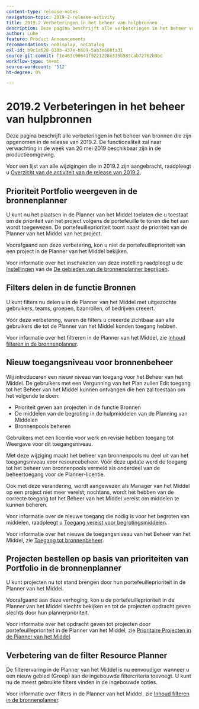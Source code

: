 ```yaml
---
content-type: release-notes
navigation-topic: 2019-2-release-activity
title: 2019.2 Verbeteringen in het beheer van hulpbronnen
description: Deze pagina beschrijft alle verbeteringen in het beheer van bronnen die zijn opgenomen in de release van 2019.2. De functionaliteit zal naar verwachting in de week van 20 mei 2019 beschikbaar zijn in de productieomgeving.
author: Luke
feature: Product Announcements
recommendations: noDisplay, noCatalog
exl-id: b9c1a628-030b-437e-b609-5ab3e608fa31
source-git-commit: f1e463c90641f9221228e335b583cab72762b3bd
workflow-type: tm+mt
source-wordcount: '512'
ht-degree: 0%

---
```


# 2019.2 Verbeteringen in het beheer van hulpbronnen

Deze pagina beschrijft alle verbeteringen in het beheer van bronnen die zijn opgenomen in de release van 2019.2. De functionaliteit zal naar verwachting in de week van 20 mei 2019 beschikbaar zijn in de productieomgeving.

Voor een lijst van alle wijzigingen die in 2019.2 zijn aangebracht, raadpleegt u [Overzicht van de activiteit van de release van 2019.2](../../../../product-announcements/product-releases/quarterly-release-archive/2019.2-release-activity/2019-2-release-activity-overview.md).

## Prioriteit Portfolio weergeven in de bronnenplanner

U kunt nu het plaatsen in de Planner van het Middel toelaten die u toestaat om de prioriteit van het project volgens de portefeuille te tonen die het aan wordt toegewezen. De portefeuilleprioriteit toont naast de prioriteit van de Planner van het Middel van het project.

Voorafgaand aan deze verbetering, kon u niet de portefeuilleprioriteit van een project in de Planner van het Middel bekijken.

Voor informatie over het inschakelen van deze instelling raadpleegt u de [Instellingen](../../../../resource-mgmt/resource-planning/resource-planner-navigation.md#settings) van de [De gebieden van de bronnenplanner begrijpen](../../../../resource-mgmt/resource-planning/resource-planner-navigation.md).

## Filters delen in de functie Bronnen

U kunt filters nu delen u in de Planner van het Middel met uitgezochte gebruikers, teams, groepen, baanrollen, of bedrijven creeert.

Vóór deze verbetering, waren de filters u creeerde zichtbaar aan alle gebruikers die tot de Planner van het Middel konden toegang hebben.

Voor informatie over het filtreren in de Planner van het Middel, zie [Inhoud filteren in de bronnenplanner](../../../../resource-mgmt/resource-planning/filter-resource-planner.md).

## Nieuw toegangsniveau voor bronnenbeheer

Wij introduceren een nieuw niveau van toegang voor het Beheer van het Middel. De gebruikers met een Vergunning van het Plan zullen Edit toegang tot het Beheer van het Middel kunnen ontvangen die hen zal toestaan om het volgende te doen:

* Prioriteit geven aan projecten in de functie Bronnen
* De middelen van de begroting in de hulpmiddelen van de Planning van Middelen
* Bronnenpools beheren

Gebruikers met een licentie voor werk en revisie hebben toegang tot Weergave voor dit toegangsniveau.

Met deze wijziging maakt het beheer van bronnenpools nu deel uit van het toegangsniveau voor resourcebeheer. Vóór deze update werd de toegang tot het beheer van bronnenpools vermeld als onderdeel van de beheertoegang voor de Planner-licentie.

Ook met deze verandering, wordt aangewezen als Manager van het Middel op een project niet meer vereist; nochtans, wordt het hebben van de correcte toegang tot het Beheer van het Middel vereist om middelen te kunnen beheren.

Voor informatie over de nieuwe toegang die nodig is voor het begroten van middelen, raadpleegt u [Toegang vereist voor begrotingsmiddelen](../../../../resource-mgmt/resource-planning/access-needed-to-budget-resources.md).

Voor informatie over het nieuwe de toegangsniveau van het Beheer van het Middel, zie [Toegang tot bronnenbeheer](../../../../administration-and-setup/add-users/configure-and-grant-access/grant-access-resource-management.md).

## Projecten bestellen op basis van prioriteiten van Portfolio in de bronnenplanner

U kunt projecten nu tot stand brengen door hun portefeuilleprioriteit in de Planner van het Middel.

Voorafgaand aan deze verhoging, kon u de portefeuilleprioriteit in de Planner van het Middel slechts bekijken en tot de projecten opdracht geven slechts door hun plannerprioriteit.

Voor informatie over het opdracht geven tot projecten door portefeuilleprioriteit in de Planner van het Middel, zie [Prioritaire Projecten in de Planner van het Middel](../../../../resource-mgmt/resource-planning/prioritize-projects-resource-planner.md).

## Verbetering van de filter Resource Planner

De filterervaring in de Planner van het Middel is nu eenvoudiger wanneer u een nieuw gebied (Groep) aan de ingebouwde filtercriteria toevoegt. U kunt nu de meest gebruikte filters vinden in de ingebouwde opties.

Voor informatie over filters in de Planner van het Middel, zie [Inhoud filteren in de bronnenplanner](../../../../resource-mgmt/resource-planning/filter-resource-planner.md).

